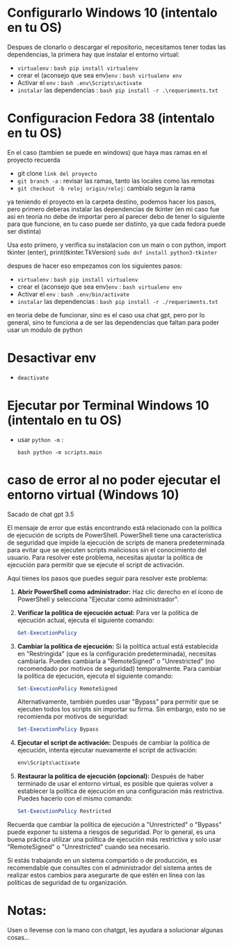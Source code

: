 
# Configurarlo Windows 10 (intentalo en tu OS)

Despues de clonarlo o descargar el repositorio, necesitamos tener todas las dependencias, la primera hay que instalar el entorno virtual:

- `virtualenv` : ```bash pip install virtualenv```
- crear el (aconsejo que sea env)`env` : ```bash virtualenv env```
- Activar el `env` : ```bash .env\Scripts\activate```
- `instalar` las dependencias : ```bash pip install -r .\requeriments.txt```


# Configuracion Fedora 38 (intentalo en tu OS)

En el caso (tambien se puede en windows) que haya mas ramas en el proyecto recuerda 

- git clone `link del proyecto`
- `git branch -a` : revisar las ramas, tanto las locales como las remotas
- `git checkout -b reloj origin/reloj`: cambialo segun la rama

ya teniendo el proyecto en la carpeta destino, podemos hacer los pasos, pero primero deberas instalar las dependencias de tkinter (en mi caso fue asi en teoria no debe de importar pero al parecer debo de tener lo siguiente para que funcione, en tu caso puede ser distinto, ya que cada fedora puede ser distinta)
   
Usa esto primero, y verifica su instalacion con un main o con python, import tkinter (enter), print(tkinter.TkVersion)
   ```sudo dnf install python3-tkinter```

despues de hacer eso empezamos con los siguientes pasos:

- `virtualenv` : ```bash pip install virtualenv```
- crear el (aconsejo que sea env)`env` : ```bash virtualenv env```
- Activar el `env` : ```bash .env/bin/activate```
- `instalar` las dependencias : ```bash pip install -r ./requeriments.txt```

en teoria debe de funcionar, sino es el caso usa chat gpt, pero por lo general, sino te funciona a de ser las dependencias que faltan para poder usar un modulo de python

# Desactivar env

- ```deactivate```

# Ejecutar por Terminal Windows 10 (intentalo en tu OS)

- usar `python -m` : 

    ```bash python -m scripts.main ```


# caso de error al no poder ejecutar el entorno virtual (Windows 10)

Sacado de chat gpt 3.5

El mensaje de error que estás encontrando está relacionado con la política de ejecución de scripts de PowerShell. PowerShell tiene una característica de seguridad que impide la ejecución de scripts de manera predeterminada para evitar que se ejecuten scripts maliciosos sin el conocimiento del usuario. Para resolver este problema, necesitas ajustar la política de ejecución para permitir que se ejecute el script de activación.

Aquí tienes los pasos que puedes seguir para resolver este problema:

1. **Abrir PowerShell como administrador:** Haz clic derecho en el ícono de PowerShell y selecciona "Ejecutar como administrador".

2. **Verificar la política de ejecución actual:** Para ver la política de ejecución actual, ejecuta el siguiente comando:

   ```powershell
   Get-ExecutionPolicy
   ```

3. **Cambiar la política de ejecución:** Si la política actual está establecida en "Restringida" (que es la configuración predeterminada), necesitas cambiarla. Puedes cambiarla a "RemoteSigned" o "Unrestricted" (no recomendado por motivos de seguridad) temporalmente. Para cambiar la política de ejecución, ejecuta el siguiente comando:

   ```powershell
   Set-ExecutionPolicy RemoteSigned
   ```

   Alternativamente, también puedes usar "Bypass" para permitir que se ejecuten todos los scripts sin importar su firma. Sin embargo, esto no se recomienda por motivos de seguridad:

   ```powershell
   Set-ExecutionPolicy Bypass
   ```

4. **Ejecutar el script de activación:** Después de cambiar la política de ejecución, intenta ejecutar nuevamente el script de activación:

   ```powershell
   env\Scripts\activate
   ```

5. **Restaurar la política de ejecución (opcional):** Después de haber terminado de usar el entorno virtual, es posible que quieras volver a establecer la política de ejecución en una configuración más restrictiva. Puedes hacerlo con el mismo comando:

   ```powershell
   Set-ExecutionPolicy Restricted
   ```

Recuerda que cambiar la política de ejecución a "Unrestricted" o "Bypass" puede exponer tu sistema a riesgos de seguridad. Por lo general, es una buena práctica utilizar una política de ejecución más restrictiva y solo usar "RemoteSigned" o "Unrestricted" cuando sea necesario.

Si estás trabajando en un sistema compartido o de producción, es recomendable que consultes con el administrador del sistema antes de realizar estos cambios para asegurarte de que estén en línea con las políticas de seguridad de tu organización.



# Notas:

Usen o llevense con la mano con chatgpt, les ayudara a solucionar algunas cosas...
